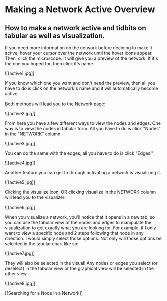 # Making a Network Active Overview

## How to make a network active and tidbits on tabular as well as visualization.

If you need more information on the network before deciding to make it active, hover your cursor over the network until the hover icons appear. Then, click the microscope. It will give you a preview of the network. If it's the one you hoped for, then click it's name.

![[active1.jpg]]

If you know which one you want and don't need the preview, then all you have to do is click on the network's name and it will automatically become active.

Both methods will lead you to the Network page:

![[active2.jpg]]

From here you have a few different ways to view the nodes and edges. One way is to view the nodes in tabular form. All you have to do is click "Nodes" in the "NETWORK" column.

![[active3.jpg]]

You can do the same with the edges, all you have to do is click "Edges."

![[active4.jpg]]

Another feature you can get to through activating a network is visualizing it.

![[active5.jpg]]

Clicking the visualize icon, OR clicking visualize in the NETWORK column will lead you to the visualizer:

![[active6.jpg]]

When you visualize a network, you'll notice that it opens in a new tab, so you can use the tabular view of the nodes and edges to manipulate the visualization to get exactly what you are looking for.
For example, if I only want to view a specific node and 2 steps following that node in any direction. I would simply select those options.
Not only will those options be selected in the tabular chart like so:

![[active7.jpg]]

They will also be selected in the visual! Any nodes or edges you select (or deselect) in the tabular view or the graphical view will be selected in the other view.

![[active8.jpg]]


[[Searching for a Node in a Network]]
